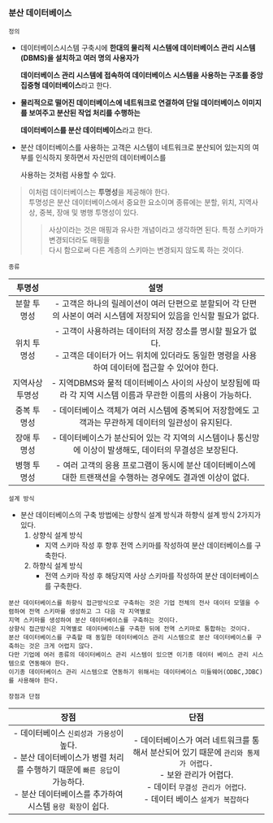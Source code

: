 ### 분산 데이터베이스
`정의`
  - 데이터베이스시스템 구축시에 **한대의 물리적 시스템에 데이터베이스 관리 시스템(DBMS)을 설치하고 여러 명의 사용자가**

    **데이터베이스 관리 시스템에 접속하여 데이터베이스 시스템을 사용하는 구조를 중앙 집중형 데이터베이스**라고 한다.
  - **물리적으로 떨어진 데이터베이스에 네트워크로 연결하여 단일 데이터베이스 이미지를 보여주고 분산된 작업 처리를 수행하는**
  
    **데이터베이스를 분산 데이터베이스**라고 한다.
  - 분산 데이터베이스를 사용하는 고객은 시스템이 네트워크로 분산되어 있는지의 여부를 인식하지 못하면서 자신만의 데이터베이스를 

    사용하는 것처럼 사용할 수 있다.
    
> 이처럼 데이터베이스는 **투명성**을 제공해야 한다.<br>
> 투명성은 분산 데이터베이스에서 중요한 요소이며 종류에는 분할, 위치, 지역사상, 중복, 장애 및 병행 투명성이 있다.
>> 사상이라는 것은 매핑과 유사한 개념이라고 생각하면 된다. 특정 스키마가 변경되더라도 매핑을 <br>
>> 다시 함으로써 다른 계층의 스키마는 변경되지 않도록 하는 것이다.

`종류`

|투명성|설명|
|:--:|:--:|
|분할 투명성| - 고객은 하나의 릴레이션이 여러 단편으로 분할되어 각 단편의 사본이 여러 시스템에 저장되어 있음을 인식할 필요가 없다.|
|위치 투명성| - 고객이 사용하려는 데이터의 저장 장소를 명시할 필요가 없다. <br> - 고객은 데이터가 어느 위치에 있더라도 동일한 명령을 사용하여 데이터에 접근할 수 있어야 한다.|
|지역사상 투명성| - 지역DBMS와 물적 데이터베이스 사이의 사상이 보장됨에 따라 각 지역 시스템 이름과 무관한 이름의 사용이 가능하다.|
|중복 투명성| - 데이터베이스 객체가 여러 시스템에 중복되어 저장함에도 고객과는 무관하게 데이터의 일관성이 유지된다.|
|장애 투명성| - 데이터베이스가 분산되어 있는 각 지역의 시스템이나 통신망에 이상이 발생해도, 데이터의 무결성은 보장된다.|
|병행 투명성| - 여러 고객의 응용 프로그램이 동시에 분산 데이터베이스에 대한 트랜잭션을 수행하는 경우에도 결과엔 이상이 없다.|

`설계 방식`
  - 분산 데이터베이스의 구축 방법에는 상향식 설계 방식과 하향식 설계 방식 2가지가 있다.
    1. 상향식 설계 방식
       - 지역 스키마 작성 후 향후 전역 스키마를 작성하여 분산 데이터베이스를 구축한다.
    2. 하향식 설계 방식
       - 전역 스키마 작성 후 해당지역 사상 스키마를 작성하여 분산 데이터베이스를 구축한다.

```
분산 데이터베이스를 하향식 접근방식으로 구축하는 것은 기업 전체의 전사 데이터 모델을 수렴하여 전역 스키마를 생성하고 그 다음 각 지역별로
지역 스키마를 생성하여 분산 데이터베이스를 구축하는 것이다.
상향식 접근방식은 지역별로 데이터베이스를 구축한 뒤에 전역 스키마로 통합하는 것이다.
분산 데이터베이스를 구축할 때 동일한 데이터베이스 관리 시스템으로 분산 데이터베이스를 구축하는 것은 크게 어렵지 않다.
다만 기업에 여러 종류의 데이터베이스 관리 시스템이 있으면 이기종 데이터 베이스 관리 시스템으로 연동해야 한다.
이기종 데이터베이스 관리 시스템으로 연동하기 위해서는 데이터베이스 미들웨어(ODBC,JDBC)를 사용해야 한다.
```

`장점과 단점`

|장점| 단점|
|:--:|:--:|
| - 데이터베이스 `신뢰성과 가용성`이 높다.<br> - 분산 데이터베이스가 병렬 처리를 수행하기 때문에 `빠른 응답`이 가능하다. <br> - 분산 데이터베이스를 추가하여 시스템 `용량 확장`이 쉽다. | - 데이터베이스가 여러 네트워크를 통해서 분산되어 있기 때문에 `관리와 통제가 어렵다.` <br> - 보완 관리가 어렵다. <br> - 데이터 `무결성 관리가 어렵다`. <br> - 데이터 베이스 `설계가 복잡하다`      
